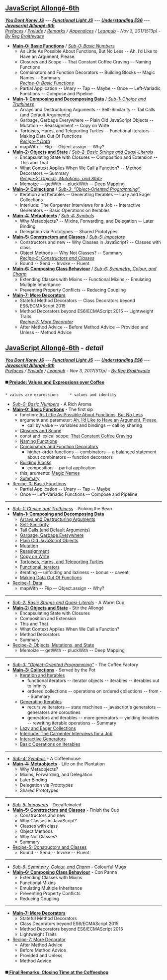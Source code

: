 <a name="top"></a>
## [JavaScript Allongé-6th](#middle)
***[You Dont Konw JS]** --- **[Functional Light JS]** --- **[Understanding ES6]** --- **[Javascript Allongé-6th]***      
*[Prefaces](book_1_preface.md) / [Prelude](book_2_prelude.md) / [Remarks](book_3_closing-time.md) / [Appendices](book_4_appendices.md) / [Leanpub](https://leanpub.com/javascriptallongesix/read#leanpub-auto-about-javascript-allong) - Nov 3, 2017(513p) - [By Reg Braithwaite](https://github.com/raganwald)* 
* [**Main-0: Basic Functions**](main_0_functions.md) / [*Sub-0: Basic Numbers*](sub_0_numbers.md)   
  * As Little As Possible About Functions, But No Less -- Ah. I’d Like to Have an Argument, Please.
  * Closures and Scope -- That Constant Coffee Craving -- Naming Functions
  * Combinators and Function Decorators -- Building Blocks -- Magic Names -- Summary   
  *[Recipe-0: Basic Functions](main_0r_functions.md)*   
  * Partial Application -- Unary -- Tap -- Maybe -- Once -- Left-Variadic Functions -- Compose and Pipeline   
* [**Main-1: Composing and Decomposing Data**](main_1_Composing.md) / [*Sub-1: Choice and Truthiness*](sub_1_choice.md)   
  * Arrays and Destructuring Arguments -- Self-Similarity -- Tail Calls (and Default Arguments)
  * Garbage, Garbage Everywhere -- Plain Old JavaScript Objects -- Mutation -- Reassignment -- Copy on Write   
  * Tortoises, Hares, and Teleporting Turtles -- Functional Iterators -- Making Data Out Of Functions   
  *[Recipe-1: Data](main_1r_Composing.md)*  
  * mapWith -- Flip -- Object.assign -- Why?   
* [**Main-2: Objects and State**](main_2_objects.md) / [*Sub-2: Basic Strings and Quasi-Literals*](sub_2_strings.md)   
  * Encapsulating State with Closures -- Composition and Extension -- This and That   
  * What Context Applies When We Call a Function? -- Method Decorators -- Summary   
  *[Recipe-2: Objects, Mutations, and State](main_2r_objects.md)*   
  * Memoize -- getWith -- pluckWith -- Deep Mapping   
* [**Main-3: Collections**](main_3_collections.md) / [*Sub-3: “Object-Oriented Programming”*](sub_3_oop.md)  
  * Iteration and Iterables -- Generating Iterables -- Lazy and Eager Collections   
  * Interlude: The Carpenter Interviews for a Job -- Interactive Generators -- Basic Operations on Iterables   
* [**Main-4: Metaobjects**](main_4_metaobjects.md) / [*Sub-4: Symbols*](sub_4_symbols.md)   
  * Why Metaobjects? -- Mixins, Forwarding, and Delegation -- Later Binding    
  * Delegation via Prototypes -- Shared Prototypes   
* [**Main-5: Constructors and Classes**](main_5_constructors.md) / [*Sub-5: Impostors*](sub_5_impostors.md)   
  * Constructors and new -- Why Classes in JavaScript? -- Classes with class   
  * Object Methods -- Why Not Classes? -- Summary   
  *[Recipe-5: Constructors and Classes](main_5r_constructors.md)*   
  * Bound -- Send -- Invoke -- Fluent   
* [**Main-6: Composing Class Behaviour**](main_6_classes.md) / [*Sub-6: Symmetry, Colour, and Charm*](sub_6_colours.md)   
  * Extending Classes with Mixins -- Functional Mixins -- Emulating Multiple Inheritance   
  * Preventing Property Conflicts -- Reducing Coupling   
* [**Main-7: More Decorators**](main_7_dedorators.md)   
  * Stateful Method Decorators -- Class Decorators beyond ES6/ECMAScript 2015   
  * Method Decorators beyond ES6/ECMAScript 2015 -- Lightweight Traits   
  *[Recipe-7: More Decorator](main_7r_dedorators.md)*   
  * After Method Advice -- Before Method Advice -- Provided and Unless -- Method Advice   
  
<a name="middle"></a>
## [JavaScript Allongé-6th](#top) *- detail*
***[You Dont Konw JS]** --- **[Functional Light JS]** --- **[Understanding ES6]** --- **[Javascript Allongé-6th]***      
*[Prefaces](book_1_preface.md) / [Prelude](book_2_prelude.md) / [Leanpub](https://leanpub.com/javascriptallongesix/read#leanpub-auto-about-javascript-allong) - Nov 3, 2017(513p) - [By Reg Braithwaite](https://github.com/raganwald)*    
#### :black_medium_square:[ Prelude: Values and Expressions over Coffee](book_2_prelude.md)        
    * values are expressions     * values and identity  
* [*Sub-0: Basic Numbers*](sub_0_numbers.md) - A Rich Aroma   
* [**Main-0: Basic Functions**](main_0_functions.md#the-first-sip-basic-functions) - The first sip   
    * function: [As Little As Possible About Functions, But No Less](main_0_functions.md#as-little-as-possible-about-functions-but-no-less)   
    * argument and parameter: [Ah. I’d Like to Have an Argument, Please.](main_0_functions.md#ah-id-like-to-have-an-argument-pleasezzz-fargs)   
    	* call by value -- variables and bindings -- call by sharing
    * [Closures and Scope](main_0_functions.md#closures-and-scope)   
    * const and lexical scope: [That Constant Coffee Craving](main_0_functions.md#that-constant-coffee-craving)   
    * [Naming Functions](main_0_functions.md#naming-functions)     
    * [Combinators and Function Decorators](main_0_functions.md#combinators-and-function-decorators)  
        * higher-order functions -- combinators -- a balanced statement about combinators -- function decorators
    * [Building Blocks](main_0_functions.md#building-blocks)   
        * composition -- partial application
    * this, aruments: [Magic Names](main_0_functions.md#magic-names)     
    * [Summary](main_0_functions.md#summary)     
* [Recipe-0: Basic Functions](main_0r_functions.md)   
   * Partial Application -- Unary -- Tap -- Maybe   
   * Once -- Left-Variadic Functions -- Compose and Pipeline   
---   
* [*Sub-1: Choice and Truthiness*](sub_1_choice.md) - Picking the Bean   
* [**Main-1: Composing and Decomposing Data**](main_1_Composing.md)   
   * [Arrays and Destructuring Arguments](main_1_Composing.md#arrays-and-destructuring-arguments)
   * [Self-Similarity](main_1_Composing.md#self-similarity)
   * [Tail Calls (and Default Arguments)](main_1_Composing.md#tail-calls-and-default-arguments)   
   * [Garbage, Garbage Everywhere](main_1_Composing.md#garbage-garbage-everywhere)   
   * [Plain Old JavaScript Objects](main_1_Composing.md#plain-old-javascript-objects)   
   * [Mutation](main_1_Composing.md#mutation)   
   * [Reassignment](main_1_Composing.md#reassignment)   
   * [Copy on Write](main_1_Composing.md#copy-on-write)   
   * [Tortoises, Hares, and Teleporting Turtles](main_1_Composing.md#tortoises-hares-and-teleporting-turtles)   
   * [Functional Iterators](main_1_Composing.md#functional-iterators)
   	* iterating -- unfolding and laziness -- bonus -- caveat
   * [Making Data Out Of Functions](main_1_Composing.md#making-data-out-of-functions)   
* [Recipe-1: Data](main_1r_Composing.md)   
   * mapWith -- Flip -- Object.assign -- Why?   
---   
* [*Sub-2: Basic Strings and Quasi-Literals*](sub_2_strings.md) - A Warm Cup   
* [**Main-2: Objects and State**](main_2_objects.md) - Stir the Allongé   
   * Encapsulating State with Closures   
   * Composition and Extension   
   * This and That   
   * What Context Applies When We Call a Function?   
   * Method Decorators   
   * Summary   
* [Recipe-2: Objects, Mutations, and State](main_2r_objects.md)   
   * Memoize -- getWith -- pluckWith -- Deep Mapping   
---
* [*Sub-3: “Object-Oriented Programming”*](sub_3_oop.md) - The Coffee Factory   
* [**Main-3: Collections**](main_3_collections.md) - Served by the Pot   
    * [Iteration and Iterables](main_3_collections.md#iteration-and-iterables)   
		* functional iterators -- iterator objects -- iterables -- iterables out to infinity
		* ordered collections -- operations on ordered collections -- from -- Summary
    * [Generating Iterables](main_3_collections.md#generating-iterables)   
		* recursive iterators -- state machines -- javascript's generators -- generators are coroutines
		* generators and iterables -- more generators -- yielding iterables -- rewriting iterable operations -- Summary
    * [Lazy and Eager Collections](main_3_collections.md#lazy-and-eager-collections)   
    * [Interlude: The Carpenter Interviews for a Job](main_3_collections.md#interlude-the-carpenter-interviews-for-a-job)   
    * [Interactive Generators](main_3_collections.md#interactive-generators)   
    * [Basic Operations on Iterables](main_3_collections.md#basic-operations-on-iterables)   
---
* [*Sub-4: Symbols*](sub_4_symbols.md) - A Coffeehouse   
* [**Main-4: Metaobjects**](main_4_metaobjects.md) - Life on the Plantation   
   * Why Metaobjects?   
   * Mixins, Forwarding, and Delegation      
   * Later Binding    
   * Delegation via Prototypes   
   * Shared Prototypes   
---
* [*Sub-5: Impostors*](sub_5_impostors.md) - Decaffeinated   
* [**Main-5: Constructors and Classes**](main_5_constructors.md) - Finish the Cup   
   * Constructors and new   
   * Why Classes in JavaScript?   
   * Classes with class   
   * Object Methods   
   * Why Not Classes?   
   * Summary   
* [Recipe-5: Constructors and Classes](main_5r_constructors.md)   
   * Bound -- Send -- Invoke -- Fluent   
---
* [*Sub-6: Symmetry, Colour, and Charm*](sub_6_colours.md) - Colourful Mugs   
* [**Main-6: Composing Class Behaviour**](main_6_classes.md) - Con Panna   
   * Extending Classes with Mixins   
   * Functional Mixins   
   * Emulating Multiple Inheritance   
   * Preventing Property Conflicts   
   * Reducing Coupling   
---
* [**Main-7: More Decorators**](main_7_dedorators.md)   
   * Stateful Method Decorators   
   * Class Decorators beyond ES6/ECMAScript 2015   
   * Method Decorators beyond ES6/ECMAScript 2015   
   * Lightweight Traits   
* [Recipe-7: More Decorator](main_7r_dedorators.md)   
   * After Method Advice   
   * Before Method Advice   
   * Provided and Unless   
   * Method Advice   
#### :black_medium_square:[ Final Remarks: Closing Time at the Coffeeshop](book_3_closing-time.md)   

[You Dont Konw JS]: https://github.com/kiyounglee/You-Dont-Know-JS/blob/master/toc.md#top
[Functional Light JS]: https://github.com/kiyounglee/Functional-Light-JS/blob/master/manuscript/toc.md#top
[Understanding ES6]: https://github.com/kiyounglee/understandinges6/blob/master/manuscript/toc.md#top
[Javascript Allongé-6th]: https://github.com/kiyounglee/javascript-allonge-six/blob/master/myAllonge/markdown/toc.md#top
